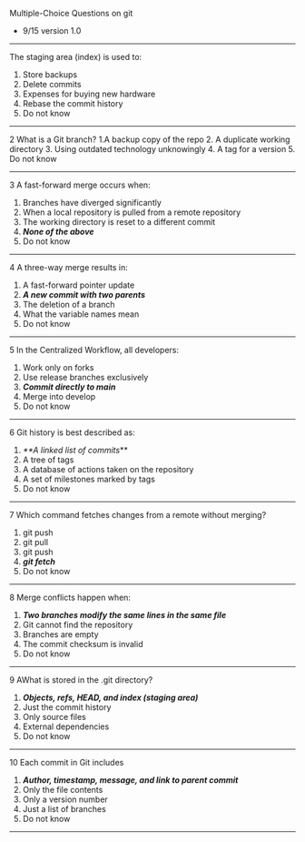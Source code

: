 Multiple-Choice Questions on git

- 9/15 version 1.0

---

The staging area (index) is used to:
1. Store backups
2. Delete commits
3. Expenses for buying new hardware
4. Rebase the commit history
5. Do not know

---

2 What is a Git branch?
1.A backup copy of the repo
2. A duplicate working directory
3. Using outdated technology unknowingly
4. A tag for a version
5. Do not know

---

3 A fast-forward merge occurs when:
1. Branches have diverged significantly
2. When a local repository is pulled from a remote repository
3. The working directory is reset to a different commit
4. **_None of the above_**
5. Do not know

---

4 A three-way merge results in:
1. A fast-forward pointer update
2. **_A new commit with two parents_**
3. The deletion of a branch
4. What the variable names mean
5. Do not know

---

5 In the Centralized Workflow, all developers:
1. Work only on forks
2. Use release branches exclusively
3. **_Commit directly to main_**
4. Merge into develop
5. Do not know

---

6 Git history is best described as:
1. _**A linked list of commits_**
2. A tree of tags
3. A database of actions taken on the repository
4. A set of milestones marked by tags
5. Do not know

---

7 Which command fetches changes from a remote without merging?
1. git push
2. git pull
3. git push
4. **_git fetch_**
5. Do not know

---

8 Merge conflicts happen when:
1. **_Two branches modify the same lines in the same file_**
2. Git cannot find the repository
3. Branches are empty
4. The commit checksum is invalid
5. Do not know

---

9 AWhat is stored in the .git directory?
1. **_Objects, refs, HEAD, and index (staging area)_**
2. Just the commit history
3. Only source files
4. External dependencies
5. Do not know

---

10 Each commit in Git includes
1. **_Author, timestamp, message, and link to parent commit_**
2. Only the file contents
3. Only a version number
4. Just a list of branches
5. Do not know

---